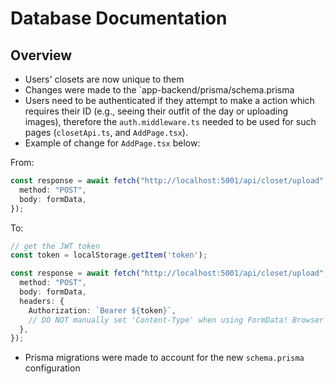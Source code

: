 # Database Documentation 

## Overview
- Users' closets are now unique to them 
- Changes were made to the `app-backend/prisma/schema.prisma 
- Users need to be authenticated if they attempt to make a action which requires their ID (e.g., seeing their outfit of the day or uploading images), therefore the `auth.middleware.ts` needed to be used for such pages (`closetApi.ts`, and `AddPage.tsx`). 
- Example of change for `AddPage.tsx` below:

From:
```ts
const response = await fetch("http://localhost:5001/api/closet/upload", {
  method: "POST",
  body: formData,
});
```
To:
```ts
// get the JWT token
const token = localStorage.getItem('token');

const response = await fetch("http://localhost:5001/api/closet/upload", {
  method: "POST",
  body: formData,
  headers: {
    Authorization: `Bearer ${token}`,
    // DO NOT manually set 'Content-Type' when using FormData! Browser sets the correct boundary.
  },
});
```

- Prisma migrations were made to account for the new `schema.prisma` configuration